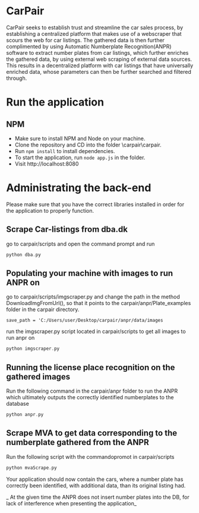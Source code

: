 # CarPair
CarPair seeks to establish trust and streamline the car sales process, by establishing a centralized platform that makes use of a webscraper that scours the web for car listings. The gathered data is then further complimented by using Automatic Numberplate Recognition(ANPR) software to extract number plates from car listings, which further enriches the gathered data, by using external web scraping of external data sources. This results in a decentralized platform with car listings that have universally enriched data, whose parameters can then be further searched and filtered through.


# Run the application

## NPM

- Make sure to install NPM and Node on your machine.
- Clone the repository and CD into the folder \carpair\carpair.
- Run `npm install` to install dependencies.
- To start the application, run `node app.js` in the folder.
- Visit http://localhost:8080




# Administrating the back-end
Please make sure that you have the correct libraries installed in order for the application to properly function.

## Scrape Car-listings from dba.dk
go to carpair/scripts and open the command prompt and run
```c
python dba.py
```




## Populating your machine with images to run ANPR on

go to carpair/scripts/imgscraper.py and change the path in the method DownloadImgFromUrl(), so that it points to the carpair/anpr/Plate_examples folder in the carpair directory.

`save_path = 'C:/Users/user/Desktop/carpair/anpr/data/images`

run the imgscraper.py script located in carpair/scripts to get all images to run anpr on

```c
python imgscraper.py
```




## Running the license place recognition on the gathered images

Run the following command in the carpair/anpr folder to run the ANPR which ultimately outputs the correctly identified numberplates to the database

```c
python anpr.py
```



## Scrape MVA to get data corresponding to the numberplate gathered from the ANPR

Run the following script with the commandopromot in carpair/scripts

```c
python mvaScrape.py
```

Your application should now contain the cars, where a number plate has correctly been identified, with additional data, than its original listing had.

_
At the given time the ANPR does not insert number plates into the DB, for lack of interference when presenting the application_

